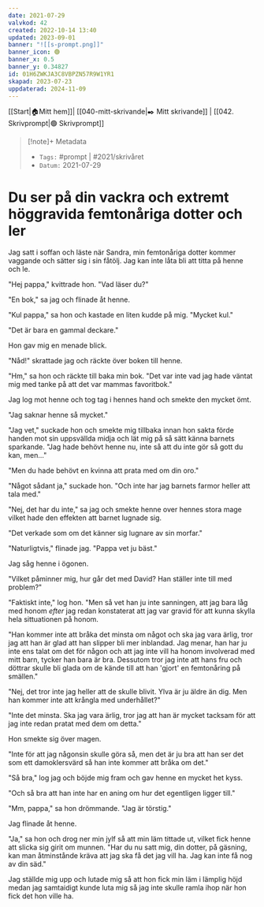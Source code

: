 ```yaml
---
date: 2021-07-29
valvkod: 42
created: 2022-10-14 13:40
updated: 2023-09-01
banner: "![[s-prompt.png]]"
banner_icon: 🟢
banner_x: 0.5
banner_y: 0.34827
id: 01H6ZWKJA3C8VBPZN57R9W1YR1
skapad: 2023-07-23
uppdaterad: 2024-11-09
---
```

[[Start|🏠Mitt hem]]| [[040-mitt-skrivande|✒️ Mitt skrivande]] | [[042. Skrivprompt|🟢 Skrivprompt]]

> [!note]+ Metadata
> * `Tags:`  #prompt | #2021/skrivåret 
> * `Datum:` 2021-07-29

# Du ser på din vackra och extremt höggravida femtonåriga dotter och ler

Jag satt i soffan och läste när Sandra, min femtonåriga dotter kommer vaggande och sätter sig i sin fåtölj. Jag kan inte låta bli att titta på henne och le.

"Hej pappa," kvittrade hon. "Vad läser du?"

"En bok," sa jag och flinade åt henne.

"Kul pappa," sa hon och kastade en liten kudde på mig. "Mycket kul."

"Det är bara en gammal deckare."

Hon gav mig en menade blick.

"Nåd!" skrattade jag och räckte över boken till henne.

"Hm," sa hon och räckte till baka min bok. "Det var inte vad jag hade väntat mig med tanke på att det var mammas favoritbok."

Jag log mot henne och tog tag i hennes hand och smekte den mycket ömt.

"Jag saknar henne så mycket."

"Jag vet," suckade hon och smekte mig tillbaka innan hon sakta förde handen mot sin uppsvällda midja och lät mig på så sätt känna barnets sparkande. "Jag hade behövt henne nu, inte så att du inte gör så gott du kan, men..."

"Men du hade behövt en kvinna att prata med om din oro."

"Något sådant ja," suckade hon. "Och inte har jag barnets farmor heller att tala med."

"Nej, det har du inte," sa jag och smekte henne over hennes stora mage vilket hade den effekten att barnet lugnade sig.

"Det verkade som om det känner sig lugnare av sin morfar."

"Naturligtvis," flinade jag. "Pappa vet ju bäst."

Jag såg henne i ögonen.

"Vilket påminner mig, hur går det med David? Han ställer inte till med problem?"

"Faktiskt inte," log hon. "Men så vet han ju inte sanningen, att jag bara låg med honom *efter* jag redan konstaterat att jag var gravid för att kunna skylla hela sittuationen på honom.

"Han kommer inte att bråka det minsta om något och ska jag vara ärlig, tror jag att han är glad att han slipper bli mer inblandad. Jag menar, han har ju inte ens talat om det för någon och att jag inte vill ha honom involverad med mitt barn, tycker han bara är bra. Dessutom tror jag inte att hans fru och döttrar skulle bli glada om de kände till att han 'gjort' en femtonåring på smällen."

"Nej, det tror inte jag heller att de skulle blivit. Ylva är ju äldre än dig. Men han kommer inte att krångla med underhållet?"

"Inte det minsta. Ska jag vara ärlig, tror jag att han är mycket tacksam för att jag inte redan pratat med dem om detta."

Hon smekte sig över magen.

"Inte för att jag någonsin skulle göra så, men det är ju bra att han ser det som ett damoklersvärd så han inte kommer att bråka om det."

"Så bra," log jag och böjde mig fram och gav henne en mycket het kyss.

"Och så bra att han inte har en aning om hur det egentligen ligger till."

"Mm, pappa," sa hon drömmande. "Jag är törstig."

Jag flinade åt henne.

"Ja," sa hon och drog ner min jylf så att min läm tittade ut, vilket fick henne att slicka sig girit om munnen. "Har du nu satt mig, din dotter, på gäsning, kan man åtminstånde kräva att jag ska få det jag vill ha. Jag kan inte få nog av din säd."

Jag ställde mig upp och lutade mig så att hon fick min läm i lämplig höjd medan jag samtaidigt kunde luta mig så jag inte skulle ramla ihop när hon fick det hon ville ha.